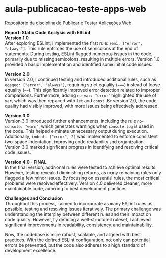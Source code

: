 # aula-publicacao-teste-apps-web
Repositório da disciplina de Publicar e Testar Aplicações Web

**Report: Static Code Analysis with ESLint**  
**Version 1.0**  
After exploring ESLint, I implemented the first rule: `semi: ["error", "always"]`. This rule enforces the use of semicolons at the end of statements. During testing, ESLint flagged numerous issues in the code, primarily due to missing semicolons, resulting in multiple errors. Version 1.0 provided a basic implementation and identified some initial code issues.  

**Version 2.0**  
In version 2.0, I continued testing and introduced additional rules, such as `eqeqeq: ["error", "always"]`, requiring strict equality (`===`) instead of loose equality (`==`). This significantly improved error detection related to improper comparisons. Furthermore, adding `no-var: "error"` highlighted the use of `var`, which was then replaced with `let` and `const`. By version 2.0, the code quality had visibly improved, with more issues being effectively addressed.  

**Version 3.0**  
Version 3.0 introduced further enhancements, including the rule `no-console: "warn"`, which generates warnings when `console.log` is used in the code. This helped eliminate unnecessary output during execution. Additionally, `indent: ["error", 2]` was implemented to enforce consistent two-space indentation, improving code readability and organization. Version 3.0 marked significant progress in identifying and resolving critical code issues.  

**Version 4.0 - FINAL**  
In the final version, additional rules were tested to achieve optimal results. However, testing revealed diminishing returns, as many remaining rules only flagged a few minor issues. By focusing on essential rules, the most critical problems were resolved effectively. Version 4.0 delivered cleaner, more maintainable code, adhering to best development practices.  

**Challenges and Conclusion**  
Throughout this process, I aimed to incorporate as many ESLint rules as possible, testing and resolving issues iteratively. The primary challenge was understanding the interplay between different rules and their impact on code quality. However, by defining a well-structured ruleset, I achieved significant improvements in readability, consistency, and maintainability.  

Now, the codebase is more robust, scalable, and aligned with best practices. With the defined ESLint configuration, not only can potential errors be prevented, but the code also adheres to a high standard of development excellence.  